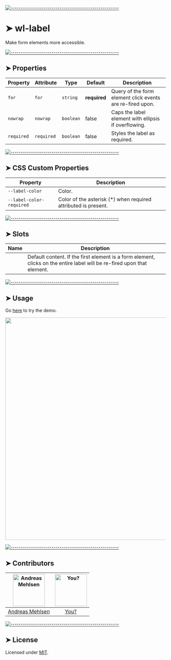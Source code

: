 
[![-----------------------------------------------------](https://raw.githubusercontent.com/andreasbm/readme/master/assets/lines/colored.png)](#wl-label)

# ➤ wl-label

Make form elements more accessible.

[![-----------------------------------------------------](https://raw.githubusercontent.com/andreasbm/readme/master/assets/lines/colored.png)](#properties)

## ➤ Properties

| Property   | Attribute  | Type      | Default      | Description                                      |
|------------|------------|-----------|--------------|--------------------------------------------------|
| `for`      | `for`      | `string`  | **required** | Query of the form element click events are re-fired upon. |
| `nowrap`   | `nowrap`   | `boolean` | false        | Caps the label element with ellipsis if overflowing. |
| `required` | `required` | `boolean` | false        | Styles the label as required.                    |


[![-----------------------------------------------------](https://raw.githubusercontent.com/andreasbm/readme/master/assets/lines/colored.png)](#css-custom-properties)

## ➤ CSS Custom Properties

| Property                 | Description                                      |
|--------------------------|--------------------------------------------------|
| `--label-color`          | Color.                                           |
| `--label-color-required` | Color of the asterisk (*) when required attributed is present. |


[![-----------------------------------------------------](https://raw.githubusercontent.com/andreasbm/readme/master/assets/lines/colored.png)](#slots)

## ➤ Slots

| Name | Description                                      |
|------|--------------------------------------------------|
|      | Default content. If the first element is a form element, clicks on the entire label will be re-fired upon that element. |



[![-----------------------------------------------------](https://raw.githubusercontent.com/andreasbm/readme/master/assets/lines/colored.png)](#usage)

## ➤ Usage

Go [here](https://weightless.dev/elements/label) to try the demo.

<a href="https://weightless.dev/elements/label" align="center">
  <img src="https://raw.githubusercontent.com/andreasbm/elements/master/screenshots/wl-label.png?token=AF-iBft0B2brPzwNC_jHXJ7wZKxOtAoJks5chEnjwA%3D%3D" width="700" />
</a>


[![-----------------------------------------------------](https://raw.githubusercontent.com/andreasbm/readme/master/assets/lines/colored.png)](#contributors)

## ➤ Contributors
	
|[<img alt="Andreas Mehlsen" src="https://avatars1.githubusercontent.com/u/6267397?s=460&v=4" width="100">](https://twitter.com/andreasmehlsen) | [<img alt="You?" src="https://joeschmoe.io/api/v1/random" width="100">](https://github.com/andreasbm/weightless/blob/master/CONTRIBUTING.md)|
|:---: | :---:|
|[Andreas Mehlsen](https://twitter.com/andreasmehlsen) | [You?](https://github.com/andreasbm/weightless/blob/master/CONTRIBUTING.md)|

[![-----------------------------------------------------](https://raw.githubusercontent.com/andreasbm/readme/master/assets/lines/colored.png)](#license)

## ➤ License
	
Licensed under [MIT](https://opensource.org/licenses/MIT).